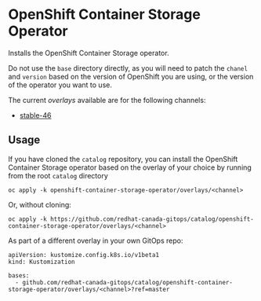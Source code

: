 # OpenShift Container Storage Operator

Installs the OpenShift Container Storage operator.

Do not use the `base` directory directly, as you will need to patch the `chanel` and `version` based on the version of OpenShift you are using, or the version of the operator you want to use.

The current *overlays* available are for the following channels:
* [stable-46](overlays/stable-46)

## Usage

If you have cloned the `catalog` repository, you can install the OpenShift Container Storage operator based on the overlay of your choice by running from the root `catalog` directory

```
oc apply -k openshift-container-storage-operator/overlays/<channel>
```

Or, without cloning:

```
oc apply -k https://github.com/redhat-canada-gitops/catalog/openshift-container-storage-operator/overlays/<channel>
```

As part of a different overlay in your own GitOps repo:

```
apiVersion: kustomize.config.k8s.io/v1beta1
kind: Kustomization

bases:
  - github.com/redhat-canada-gitops/catalog/openshift-container-storage-operator/overlays/<channel>?ref=master
```